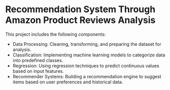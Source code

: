 # Recommendation System Through Amazon Product Reviews Analysis
This project includes the following components:

- Data Processing: Cleaning, transforming, and preparing the dataset for analysis.
- Classification: Implementing machine learning models to categorize data into predefined classes.
- Regression: Using regression techniques to predict continuous values based on input features.
- Recommender Systems: Building a recommendation engine to suggest items based on user preferences and historical data.
